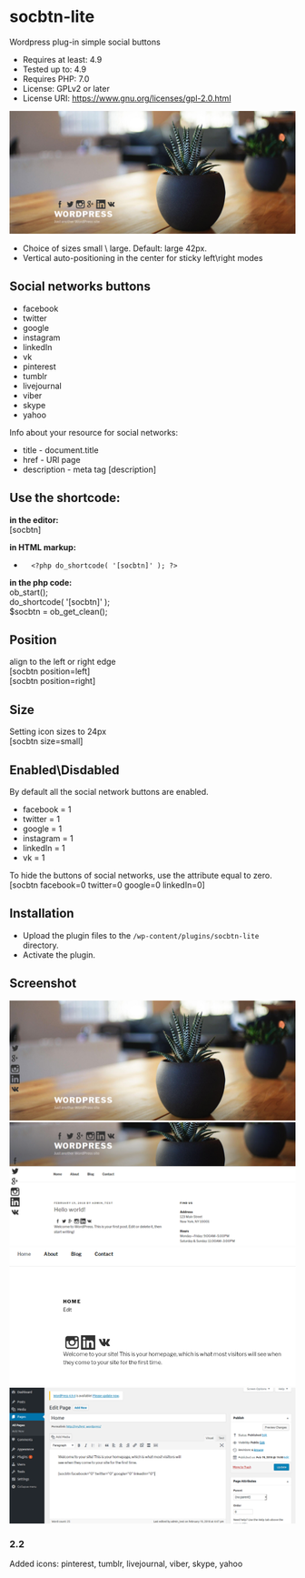 # socbtn-lite
Wordpress plug-in simple social buttons

* Requires at least: 4.9
* Tested up to: 4.9
* Requires PHP: 7.0
* License: GPLv2 or later
* License URI: https://www.gnu.org/licenses/gpl-2.0.html

![Screen Shot](assets/screen-1.png)

* Choice of sizes small \ large. Default: large 42px.
* Vertical auto-positioning in the center for sticky left\right modes

## Social networks buttons

* facebook
* twitter
* google
* instagram
* linkedIn
* vk
* pinterest
* tumblr
* livejournal
* viber
* skype
* yahoo

Info about your resource for social networks:<br>

* title - document.title
* href - URl page
* description - meta tag [description]


## Use the shortcode:

**in the editor:**<br>
 [socbtn]

**in HTML markup:**<br>
*       <?php do_shortcode( '[socbtn]' ); ?>

**in the php code:**<br>
 ob_start();<br>
 do_shortcode( '[socbtn]' );<br>
 $socbtn = ob_get_clean();<br>
 
 
## Position
 align to the left or right edge<br>
   [socbtn position=left]<br>
   [socbtn position=right]<br>

## Size
Setting icon sizes to 24px<br>
   [socbtn size=small]<br>
 
## Enabled\Disdabled
By default all the social network buttons are enabled.

* facebook = 1
* twitter = 1
* google = 1
* instagram = 1
* linkedIn = 1
* vk = 1

To hide the buttons of social networks, use the attribute equal to zero.<br>
[socbtn facebook=0 twitter=0 google=0 linkedIn=0]

## Installation

* Upload the plugin files to the `/wp-content/plugins/socbtn-lite` directory.
* Activate the plugin.

## Screenshot

![position left](assets/screenshot-4.png)
![Screen Shot](assets/screenshot-5.png)
![in the editor](assets/screen-2.png)
![view in the editor](assets/screen-3.png)


### 2.2

Added icons: pinterest, tumblr, livejournal, viber, skype, yahoo
